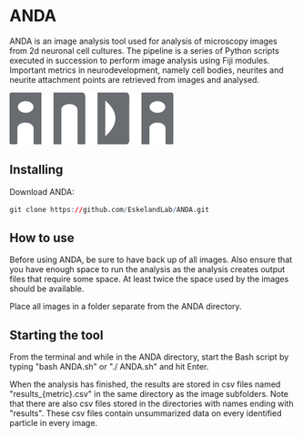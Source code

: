 # ANDA

ANDA is an image analysis tool used for analysis of microscopy images from 2d neuronal cell cultures. The pipeline is a series of Python scripts executed in succession to perform image analysis using Fiji modules. Important metrics in neurodevelopment, namely cell bodies, neurites and neurite attachment points are retrieved from images and analysed.

![image](https://github.com/EskelandLab/ANDA/blob/main/anda_logo.png "ANDA")


## Installing

Download ANDA:
```r
git clone https://github.com/EskelandLab/ANDA.git
```

## How to use

Before using ANDA, be sure to have back up of all images. Also ensure that you have enough space to run the analysis as the analysis creates output files that require some space. At least twice the space used by the images should be available.

Place all images in a folder separate from the ANDA directory.

## Starting the tool

From the terminal and while in the ANDA directory, start the Bash script by typing "bash ANDA.sh" or "./ ANDA.sh" and hit Enter.


When the analysis has finished, the results are stored in csv files named "results_{metric}.csv" in the same directory as the image subfolders.
Note that there are also csv files stored in the directories with names ending with "results". These csv files contain unsummarized data on every identified particle in every image.

